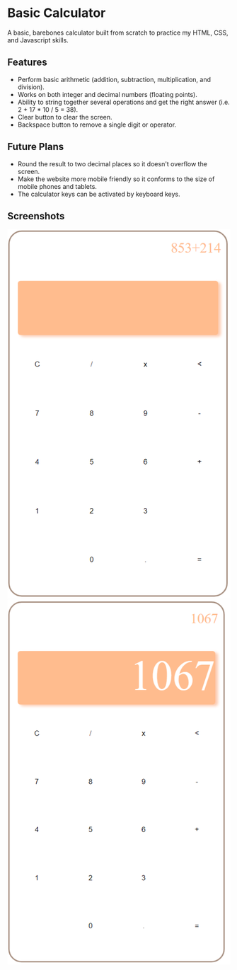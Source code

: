 # Basic Calculator

A basic, barebones calculator built from scratch to practice my HTML, CSS, and Javascript skills.

## Features
- Perform basic arithmetic (addition, subtraction, multiplication, and division).
- Works on both integer and decimal numbers (floating points).
- Ability to string together several operations and get the right answer (i.e. 2 + 17 * 10 / 5 = 38).
- Clear button to clear the screen.
- Backspace button to remove a single digit or operator.


## Future Plans
- Round the result to two decimal places so it doesn't overflow the screen.
- Make the website more mobile friendly so it conforms to the size of mobile phones and tablets.
- The calculator keys can be activated by keyboard keys.

## Screenshots
![Arithmetic operation](/img/operation.PNG?raw=true)
![Arithmetic result](/img/result.PNG?raw=true)

    
